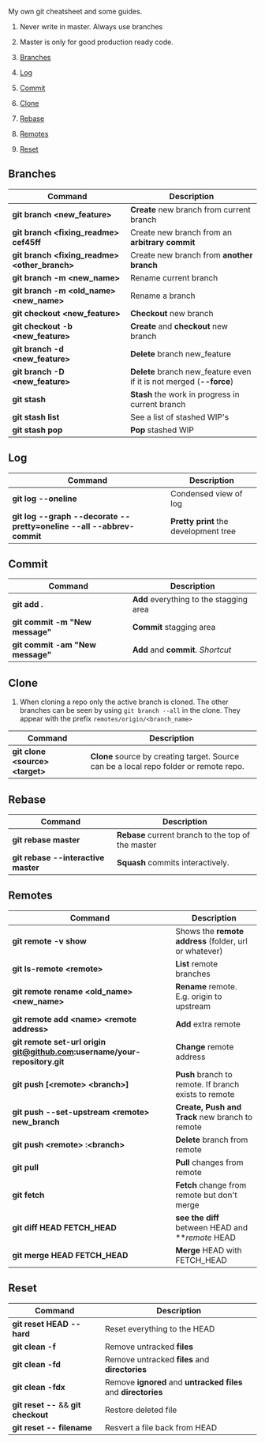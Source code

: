 My own git cheatsheet and some guides.

1. Never write in master. Always use branches
2. Master is only for good production ready code.


1. [Branches](#branches)
2. [Log](#log)
3. [Commit](#commit)
4. [Clone](#clone)
5. [Rebase](#rebase)
6. [Remotes](#remotes)
7. [Reset](#reset)

## Branches

| Command                                       | Description                                                          |
|-----------------------------------------------|----------------------------------------------------------------------|
| **git branch <new_feature>**                  | **Create** new branch from current branch                            |
| **git branch <fixing_readme> cef45ff**        | Create new branch from an **arbitrary commit**                       |
| **git branch <fixing_readme> <other_branch>** | Create new branch from **another branch**                            |
| **git branch -m <new_name>**                  | Rename current branch                                                |
| **git branch -m <old_name> <new_name>**       | Rename a branch                                                      |
| **git checkout <new_feature>**                | **Checkout** new branch                                              |
| **git checkout -b <new_feature>**             | **Create** and **checkout** new branch                               |
| **git branch -d <new_feature>**               | **Delete** branch new_feature                                        |
| **git branch -D <new_feature>**               | **Delete** branch new_feature even if it is not merged (**--force**) |
| **git stash**                                 | **Stash** the work in progress in current branch                     |
| **git stash list**                            | See a list of stashed WIP's                                          |
| **git stash pop**                             | **Pop** stashed WIP                                                  |



## Log

| Command                                                               | Description                           |
|-----------------------------------------------------------------------|---------------------------------------|
| **git log --oneline**                                                 | Condensed view of log                 |
| **git log --graph --decorate --pretty=oneline --all --abbrev-commit** | **Pretty print** the development tree |



## Commit

| Command                          | Description                             |
|----------------------------------|-----------------------------------------|
| **git add .**                    | **Add** everything to the stagging area |
| **git commit -m "New message"**  | **Commit** stagging area                |
| **git commit -am "New message"** | **Add** and **commit**. *Shortcut*      |


## Clone

1. When cloning a repo only the active branch is cloned. The other branches can be seen by using `git branch --all` in the clone. They appear with the prefix `remotes/origin/<branch_name>`

| Command                           | Description                                                                            |
|-----------------------------------|----------------------------------------------------------------------------------------|
| **git clone <source\> <target\>** | **Clone** source by creating target. Source can be a local repo folder or remote repo. |

## Rebase

| Command                             | Description                                        |
|-------------------------------------|----------------------------------------------------|
| **git rebase master**               | **Rebase** current branch to the top of the master |
| **git rebase --interactive master** | **Squash** commits interactively.                  |

## Remotes

| Command                                                                   | Description                                            |
|---------------------------------------------------------------------------|--------------------------------------------------------|
| **git remote -v show**                                                    | Shows the **remote address** (folder, url or whatever) |
| **git ls-remote <remote\>**                                               | **List** remote branches                               |
| **git remote rename <old_name> <new_name\>**                              | **Rename** remote. E.g. origin to upstream             |
| **git remote add <name\> <remote address\>**                              | **Add** extra remote                                   |
| **git remote set-url origin git@github.com:username/your-repository.git** | **Change** remote address                              |
| **git push [<remote\> <branch\>]**                                        | **Push** branch to remote. If branch exists to remote  |
| **git push --set-upstream <remote\> new_branch**                          | **Create, Push and Track** new branch to remote        |
| **git push <remote\> :<branch\>**                                         | **Delete** branch from remote                          |
| **git pull**                                                              | **Pull** changes from remote                           |
| **git fetch**                                                             | **Fetch** change from remote but don't merge           |
| **git diff HEAD FETCH_HEAD**                                              | **see the diff** between HEAD and ***remote* HEAD      |
| **git merge HEAD FETCH_HEAD**                                             | **Merge** HEAD with FETCH_HEAD                         |


## Reset

| Command                                            | Description                                                        |
|----------------------------------------------------|--------------------------------------------------------------------|
| **git reset HEAD --hard**                          | Reset everything to the HEAD                                       |
| **git clean -f**                                   | Remove untracked **files**                                         |
| **git clean -fd**                                  | Remove untracked **files** and **directories**                     |
| **git clean -fdx**                                 | Remove **ignored** and **untracked** **files** and **directories** |
| **git reset -- <file>** && **git checkout <file>** | Restore deleted file                                               |
| **git reset -- filename**                          | Resvert a file back from HEAD                                      |

